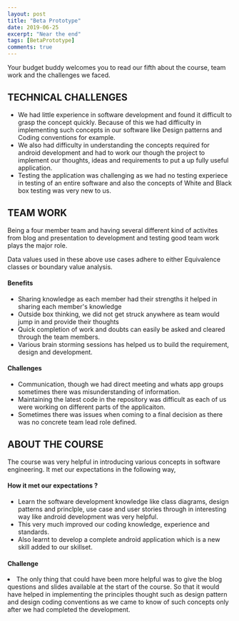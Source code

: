```yaml
---
layout: post
title: "Beta Prototype"
date: 2019-06-25
excerpt: "Near the end"
tags: [BetaPrototype]
comments: true
---
```


Your budget buddy welcomes you to read our fifth about the course, team work and the challenges we faced. 

<h2>TECHNICAL CHALLENGES </h2>
<ul>
<li>We had little experience in software development and found it difficult to grasp the concept quickly. Because of this we 
had difficulty in implementing such concepts in our software like Design patterns and Coding conventions for example. </li>
<li>We also had difficulty in understanding the concepts required for android development and had to work our though the 
project to implement our thoughts, ideas and requirements to put a up fully useful application. 
</li>
<li>Testing the application was challenging as we had no testing experiece in testing of an entire software and also the 
concepts of White and Black box testing was very new to us.</li>
</ul>

<h2>TEAM WORK </h2>
<p> Being a four member team and having several different kind of activites from blog and presentation to development and 
testing good team work plays the major role. </p>

<p>Data values used in these above use cases adhere to either Equivalence classes or boundary value analysis.</p>



<h4>Benefits</h4>

<ul>
<li>Sharing knowledge as each member had their strengths it helped in sharing each member's knowledge</li>
<li>Outside box thinking, we did not get struck anywhere as team would jump in and provide their thoughts</li>
<li>Quick completion of work and doubts can easily be asked and cleared through the team members.</li>
<li>Various brain storming sessions has helped us to build the requirement, design and development. </li>
</ul>

<h4>Challenges</h4>

<ul>
  <li>Communication, though we had direct meeting and whats app groups sometimes there was misunderstanding of information. </li>
<li>Maintaining the latest code in the repository was difficult as each of us were working on different parts of the 
applicaiton. </li>
<li>Sometimes there was issues when coming to a final decision as there was no concrete team lead role defined. </li>
</ul>

<h2>ABOUT THE COURSE</h2>
The course was very helpful in introducing various concepts in software engineering. It met our expectations in the 
following way,  

<h4>How it met our expectations ?</h4>

<ul>
<li>Learn the software development knowledge like class diagrams, design patterns and princlple, use case and user stories through in interesting way like android development was very helpful. </li>

<li>This very much improved our coding knowledge, experience and standards. </li>

<li>Also learnt to develop a complete android application which is a new skill added to our skillset. </li>

</ul>

<h4>Challenge</h4>

<li>
The only thing that could have been more helpful was to give the blog questions and slides available at the start of the course. So that it would have helped in implementing the principles thought such as design pattern and design coding conventions as we came to know of such concepts only after we had completed the development. </li>
